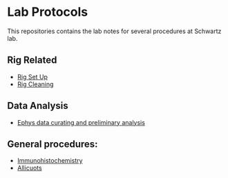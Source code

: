 ﻿# Lab Protocols
 This repositories contains the lab notes for several procedures at Schwartz lab. 

## Rig Related
- [Rig Set Up](Protocols/Rig_Set_up.md)
- [Rig Cleaning](Protocols/Rig_Clean_Up.md)
## Data Analysis
- [Ephys data curating and preliminary analysis](Protocols/Data_Analysis.md)
## General procedures:
- [Immunohistochemistry](Protocols/IHC.md)
- [Allicuots](Protocols/Yoda1_allicuotes.md)